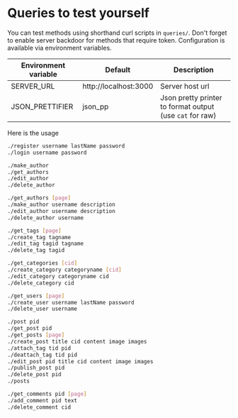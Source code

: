 # Queries to test yourself
You can test methods using shorthand curl scripts in `queries/`. Don't forget to enable server backdoor for methods that require token. Configuration is available via environment variables.

| Environment variable | Default               | Description                                              |
|----------------------|-----------------------|----------------------------------------------------------|
| SERVER_URL           | http://localhost:3000 | Server host url                                          |
| JSON_PRETTIFIER      | json_pp               | Json pretty printer to format output (use `cat` for raw) |

Here is the usage
```sh
./register username lastName password
./login username password

./make_author
./get_authors
./edit_author
./delete_author

./get_authors [page]
./make_author username description
./edit_author username description
./delete_author username

./get_tags [page]
./create_tag tagname
./edit_tag tagid tagname
./delete_tag tagid

./get_categories [cid]
./create_category categoryname [cid]
./edit_category categoryname cid
./delete_category cid

./get_users [page]
./create_user username lastName password
./delete_user username

./post pid
./get_post pid
./get_posts [page]
./create_post title cid content image images
./attach_tag tid pid
./deattach_tag tid pid
./edit_post pid title cid content image images
./publish_post pid
./delete_post pid
./posts

./get_comments pid [page]
./add_comment pid text
./delete_comment cid
```
